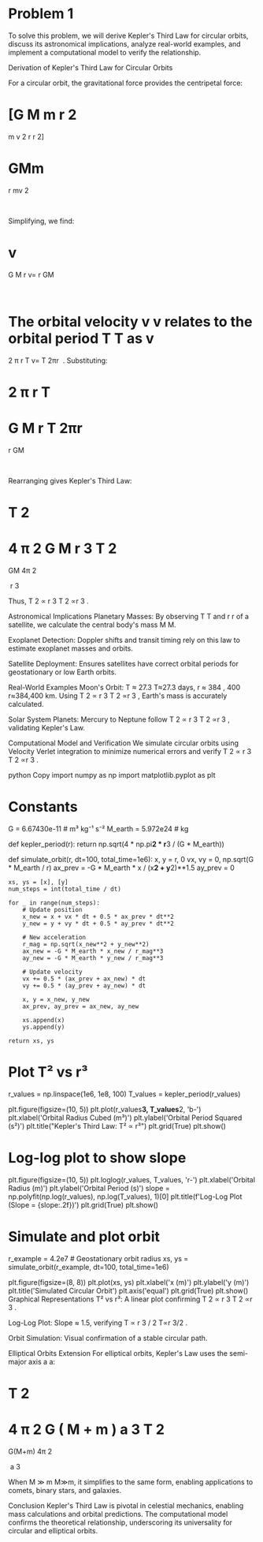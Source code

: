 # Problem 1

To solve this problem, we will derive Kepler's Third Law for circular orbits, discuss its astronomical implications, analyze real-world examples, and implement a computational model to verify the relationship.

Derivation of Kepler's Third Law for Circular Orbits

For a circular orbit, the gravitational force provides the centripetal force:

\[G
M
m
r
2
=
m
v
2
r
r 
2\]
 
GMm
​
 = 
r
mv 
2
 
​
 
Simplifying, we find:

v
=
G
M
r
v= 
r
GM
​
 
​
 
The orbital velocity 
v
v relates to the orbital period 
T
T as 
v
=
2
π
r
T
v= 
T
2πr
​
 . Substituting:

2
π
r
T
=
G
M
r
T
2πr
​
 = 
r
GM
​
 
​
 
Rearranging gives Kepler's Third Law:

T
2
=
4
π
2
G
M
r
3
T 
2
 = 
GM
4π 
2
 
​
 r 
3
 
Thus, 
T
2
∝
r
3
T 
2
 ∝r 
3
 .

Astronomical Implications
Planetary Masses: By observing 
T
T and 
r
r of a satellite, we calculate the central body's mass 
M
M.

Exoplanet Detection: Doppler shifts and transit timing rely on this law to estimate exoplanet masses and orbits.

Satellite Deployment: Ensures satellites have correct orbital periods for geostationary or low Earth orbits.

Real-World Examples
Moon's Orbit: 
T
≈
27.3
T≈27.3 days, 
r
≈
384
,
400
r≈384,400 km. Using 
T
2
∝
r
3
T 
2
 ∝r 
3
 , Earth's mass is accurately calculated.

Solar System Planets: Mercury to Neptune follow 
T
2
∝
r
3
T 
2
 ∝r 
3
 , validating Kepler's Law.

Computational Model and Verification
We simulate circular orbits using Velocity Verlet integration to minimize numerical errors and verify 
T
2
∝
r
3
T 
2
 ∝r 
3
 .

python
Copy
import numpy as np
import matplotlib.pyplot as plt

# Constants
G = 6.67430e-11  # m³ kg⁻¹ s⁻²
M_earth = 5.972e24  # kg

def kepler_period(r):
    return np.sqrt(4 * np.pi**2 * r**3 / (G * M_earth))

def simulate_orbit(r, dt=100, total_time=1e6):
    x, y = r, 0
    vx, vy = 0, np.sqrt(G * M_earth / r)
    ax_prev = -G * M_earth * x / (x**2 + y**2)**1.5
    ay_prev = 0
    
    xs, ys = [x], [y]
    num_steps = int(total_time / dt)
    
    for _ in range(num_steps):
        # Update position
        x_new = x + vx * dt + 0.5 * ax_prev * dt**2
        y_new = y + vy * dt + 0.5 * ay_prev * dt**2
        
        # New acceleration
        r_mag = np.sqrt(x_new**2 + y_new**2)
        ax_new = -G * M_earth * x_new / r_mag**3
        ay_new = -G * M_earth * y_new / r_mag**3
        
        # Update velocity
        vx += 0.5 * (ax_prev + ax_new) * dt
        vy += 0.5 * (ay_prev + ay_new) * dt
        
        x, y = x_new, y_new
        ax_prev, ay_prev = ax_new, ay_new
        
        xs.append(x)
        ys.append(y)
    
    return xs, ys

# Plot T² vs r³
r_values = np.linspace(1e6, 1e8, 100)
T_values = kepler_period(r_values)

plt.figure(figsize=(10, 5))
plt.plot(r_values**3, T_values**2, 'b-')
plt.xlabel('Orbital Radius Cubed (m³)')
plt.ylabel('Orbital Period Squared (s²)')
plt.title("Kepler's Third Law: T² ∝ r³")
plt.grid(True)
plt.show()

# Log-log plot to show slope
plt.figure(figsize=(10, 5))
plt.loglog(r_values, T_values, 'r-')
plt.xlabel('Orbital Radius (m)')
plt.ylabel('Orbital Period (s)')
slope = np.polyfit(np.log(r_values), np.log(T_values), 1)[0]
plt.title(f'Log-Log Plot (Slope = {slope:.2f})')
plt.grid(True)
plt.show()

# Simulate and plot orbit
r_example = 4.2e7  # Geostationary orbit radius
xs, ys = simulate_orbit(r_example, dt=100, total_time=1e6)

plt.figure(figsize=(8, 8))
plt.plot(xs, ys)
plt.xlabel('x (m)')
plt.ylabel('y (m)')
plt.title('Simulated Circular Orbit')
plt.axis('equal')
plt.grid(True)
plt.show()
Graphical Representations
T² vs r³: A linear plot confirming 
T
2
∝
r
3
T 
2
 ∝r 
3
 .

Log-Log Plot: Slope ≈ 1.5, verifying 
T
∝
r
3
/
2
T∝r 
3/2
 .

Orbit Simulation: Visual confirmation of a stable circular path.

Elliptical Orbits Extension
For elliptical orbits, Kepler's Law uses the semi-major axis 
a
a:

T
2
=
4
π
2
G
(
M
+
m
)
a
3
T 
2
 = 
G(M+m)
4π 
2
 
​
 a 
3
 
When 
M
≫
m
M≫m, it simplifies to the same form, enabling applications to comets, binary stars, and galaxies.

Conclusion
Kepler's Third Law is pivotal in celestial mechanics, enabling mass calculations and orbital predictions. The computational model confirms the theoretical relationship, underscoring its universality for circular and elliptical orbits.

